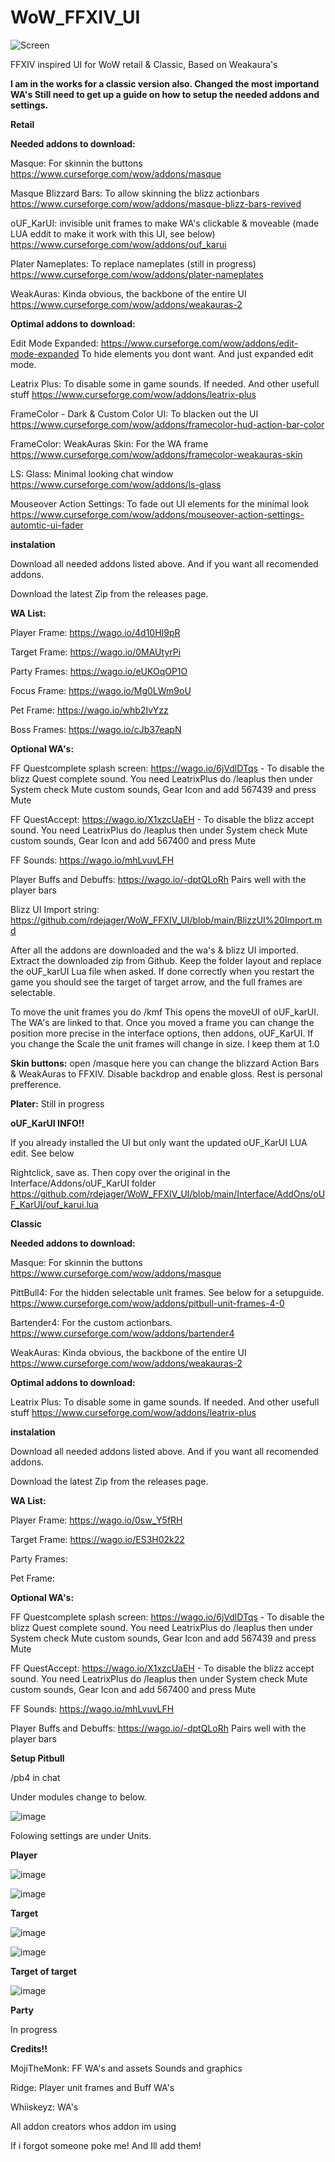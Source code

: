 # WoW_FFXIV_UI

![Screen](https://github.com/rdejager/WoW_FFXIV_UI/assets/3759420/69f151c3-4752-4e7b-a866-b04071b6d6dd)

FFXIV inspired UI for WoW retail & Classic, Based on Weakaura's

**I am in the works for a classic version also. Changed the most importand WA's  Still need to get up a guide on how to setup the needed addons and settings.**


**Retail**

**Needed addons to download:**

Masque: For skinnin the buttons
https://www.curseforge.com/wow/addons/masque

Masque Blizzard Bars: To allow skinning the blizz actionbars
https://www.curseforge.com/wow/addons/masque-blizz-bars-revived

oUF_KarUI: invisible unit frames to make WA's clickable & moveable (made LUA eddit to make it work with this UI, see below)
https://www.curseforge.com/wow/addons/ouf_karui

Plater Nameplates: To replace nameplates (still in progress)
https://www.curseforge.com/wow/addons/plater-nameplates

WeakAuras: Kinda obvious, the backbone of the entire UI
https://www.curseforge.com/wow/addons/weakauras-2


**Optimal addons to download:**

Edit Mode Expanded: https://www.curseforge.com/wow/addons/edit-mode-expanded To hide elements you dont want. And just expanded edit mode.

Leatrix Plus: To disable some in game sounds. If needed. And other usefull stuff
https://www.curseforge.com/wow/addons/leatrix-plus

FrameColor - Dark & Custom Color UI: To blacken out the UI
https://www.curseforge.com/wow/addons/framecolor-hud-action-bar-color

FrameColor: WeakAuras Skin: For the WA frame
https://www.curseforge.com/wow/addons/framecolor-weakauras-skin

LS: Glass: Minimal looking chat window
https://www.curseforge.com/wow/addons/ls-glass

Mouseover Action Settings: To fade out UI elements for the minimal look
https://www.curseforge.com/wow/addons/mouseover-action-settings-automtic-ui-fader


**instalation**

Download all needed addons listed above. And if you want all recomended addons.

Download the latest Zip from the releases page.


**WA List:**

Player Frame: https://wago.io/4d10HI9pR

Target Frame: https://wago.io/0MAUtyrPi

Party Frames: https://wago.io/eUKOqOP1O

Focus Frame: https://wago.io/Mg0LWm9oU

Pet Frame: https://wago.io/whb2IvYzz

Boss Frames: https://wago.io/cJb37eapN

**Optional WA's:**

FF Questcomplete splash screen: https://wago.io/6jVdlDTqs - To disable the blizz Quest complete sound. You need LeatrixPlus do /leaplus then under System check Mute custom sounds, Gear Icon and add 567439 and press Mute

FF QuestAccept: https://wago.io/X1xzcUaEH - To disable the blizz accept sound. You need LeatrixPlus do /leaplus then under System check Mute custom sounds, Gear Icon and add 567400 and press Mute

FF Sounds: https://wago.io/mhLvuvLFH 

Player Buffs and Debuffs: https://wago.io/-dptQLoRh Pairs well with the player bars



Blizz UI Import string: https://github.com/rdejager/WoW_FFXIV_UI/blob/main/BlizzUI%20Import.md


After all the addons are downloaded and the wa's & blizz UI imported. Extract the downloaded zip from Github. Keep the folder layout and replace the oUF_karUI Lua file when asked. If done correctly when you restart the game you should see the target of target arrow, and the full frames are selectable. 

To move the unit frames you do /kmf  This opens the moveUI of oUF_karUI. The WA's are linked to that. Once you moved a frame you can change the position more precise in the interface options, then addons, oUF_KarUI.
If you change the Scale the unit frames will change in size. I keep them at 1.0 


**Skin buttons:** open /masque here you can change the blizzard Action Bars & WeakAuras to FFXIV. Disable backdrop and enable gloss. Rest is personal prefference.

**Plater:** Still in progress


**oUF_KarUI INFO!!**

If you already installed the UI but only want the updated oUF_KarUI LUA edit. See below

Rightclick, save as. Then copy over the original in the Interface/Addons/oUF_KarUI folder
https://github.com/rdejager/WoW_FFXIV_UI/blob/main/Interface/AddOns/oUF_KarUI/ouf_karui.lua

**Classic**

**Needed addons to download:**

Masque: For skinnin the buttons
https://www.curseforge.com/wow/addons/masque

PittBull4: For the hidden selectable unit frames. See below for a setupguide.
https://www.curseforge.com/wow/addons/pitbull-unit-frames-4-0

Bartender4: For the custom actionbars.
https://www.curseforge.com/wow/addons/bartender4

WeakAuras: Kinda obvious, the backbone of the entire UI
https://www.curseforge.com/wow/addons/weakauras-2


**Optimal addons to download:**

Leatrix Plus: To disable some in game sounds. If needed. And other usefull stuff
https://www.curseforge.com/wow/addons/leatrix-plus

**instalation**

Download all needed addons listed above. And if you want all recomended addons.

Download the latest Zip from the releases page.

**WA List:**

Player Frame: https://wago.io/0sw_Y5fRH

Target Frame: https://wago.io/ES3H02k22

Party Frames: 

Pet Frame: 

**Optional WA's:**

FF Questcomplete splash screen: https://wago.io/6jVdlDTqs - To disable the blizz Quest complete sound. You need LeatrixPlus do /leaplus then under System check Mute custom sounds, Gear Icon and add 567439 and press Mute

FF QuestAccept: https://wago.io/X1xzcUaEH - To disable the blizz accept sound. You need LeatrixPlus do /leaplus then under System check Mute custom sounds, Gear Icon and add 567400 and press Mute

FF Sounds: https://wago.io/mhLvuvLFH 

Player Buffs and Debuffs: https://wago.io/-dptQLoRh Pairs well with the player bars

**Setup Pitbull**

/pb4 in chat

Under modules change to below.

![image](https://github.com/rdejager/WoW_FFXIV_UI/assets/3759420/3a7b9328-6632-4b20-a704-17a51d93d3d1)


Folowing settings are under Units.

**Player**

![image](https://github.com/rdejager/WoW_FFXIV_UI/assets/3759420/104e1c30-5095-4af3-8d6d-844157776809)

![image](https://github.com/rdejager/WoW_FFXIV_UI/assets/3759420/4ddd4fa2-167f-4354-930d-1573dd9a34b0)

**Target**

![image](https://github.com/rdejager/WoW_FFXIV_UI/assets/3759420/b07899c9-59be-4940-a411-a0c6eabed3bd)

![image](https://github.com/rdejager/WoW_FFXIV_UI/assets/3759420/d553b8fe-53f5-468a-b5fa-1e78b886283e)

**Target of target**

![image](https://github.com/rdejager/WoW_FFXIV_UI/assets/3759420/791bdf9a-4814-4f91-addf-133cb92fb223)

**Party**

In progress



**Credits!!**

MojiTheMonk: FF WA's and assets Sounds and graphics

Ridge: Player unit frames and Buff WA's

Whiiskeyz: WA's 

All addon creators whos addon im using

If i forgot someone poke me! And Ill add them!








